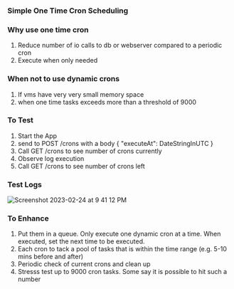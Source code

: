 ### Simple One Time Cron Scheduling

### Why use one time cron

1. Reduce number of io calls to db or webserver compared to a periodic cron
2. Execute when only needed

### When not to use dynamic crons

1. If vms have very very small memory space
2. when one time tasks exceeds more than a threshold of 9000

### To Test

1. Start the App
2. send to POST /crons with a body { "executeAt": DateStringInUTC }
4. Call GET /crons to see number of crons currently
3. Observe log execution
4. Call GET /crons to see number of crons left

### Test Logs

![Screenshot 2023-02-24 at 9 41 12 PM](https://user-images.githubusercontent.com/23375702/221194781-5252e29c-ba00-4135-ab0f-ab70b1745372.png)

### To Enhance
1. Put them in a queue. Only execute one dynamic cron at a time. When executed, set the next time to be executed.
2. Each cron to tack a pool of tasks that is within the time range (e.g. 5-10 mins before and after)
3. Periodic check of current crons and clean up
4. Stresss test up to 9000 cron tasks. Some say it is possible to hit such a number

